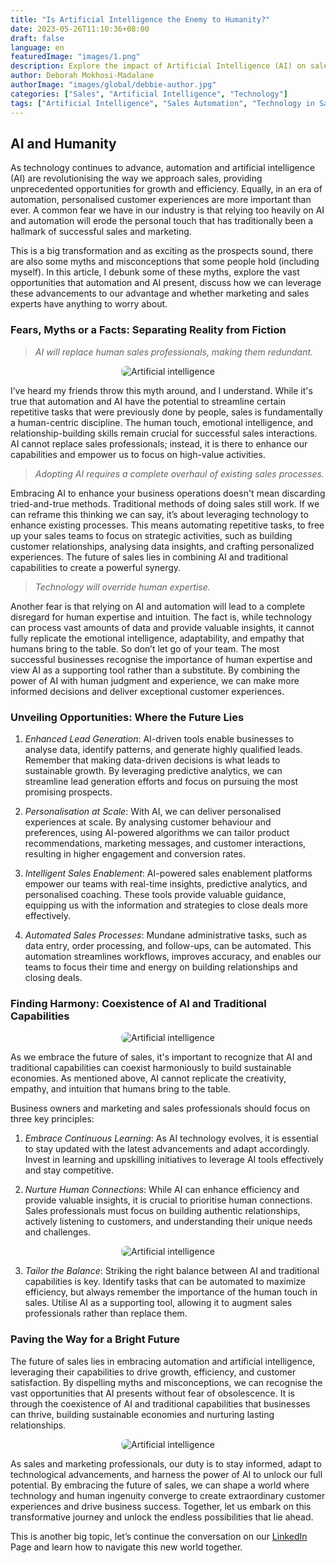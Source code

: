 ```yaml
---
title: "Is Artificial Intelligence the Enemy to Humanity?"
date: 2023-05-26T11:10:36+08:00
draft: false
language: en
featuredImage: "images/1.png"
description: Explore the impact of Artificial Intelligence (AI) on sales and marketing. Learn how AI enhances customer experiences and debunk common myths about its role in the industry.
author: Deborah Mokhosi-Madalane
authorImage: "images/global/debbie-author.jpg"
categories: ["Sales", "Artificial Intelligence", "Technology"]
tags: ["Artificial Intelligence", "Sales Automation", "Technology in Sales", "AI Myths", "Customer Experience"]
---
```


## AI and Humanity

As technology continues to advance, automation and artificial intelligence (AI) are revolutionising the way we approach sales, providing unprecedented opportunities for growth and efficiency. Equally, in an era of automation, personalised customer experiences are more important than ever. A common fear we have in our industry is that relying too heavily on AI and automation will erode the personal touch that has traditionally been a hallmark of successful sales and marketing. 

This is a big transformation and as exciting as the prospects sound, there are also some myths and misconceptions that some people hold (including myself). In this article, I debunk some of these myths, explore the vast opportunities that automation and AI present, discuss how we can leverage these advancements to our advantage and whether marketing and sales experts have anything to worry about.


### Fears, Myths or a Facts: Separating Reality from Fiction
> <i>AI will replace human sales professionals, making them redundant.</i>

<center>
<img alt="Artificial intelligence" style="border-radius: 8px;" src="images/3.png" />
</center>

I’ve heard my friends throw this myth around, and I understand.  While it's true that automation and AI have the potential to streamline certain repetitive tasks that were previously done by people, sales is fundamentally a human-centric discipline. The human touch, emotional intelligence, and relationship-building skills remain crucial for successful sales interactions. AI cannot replace sales professionals; instead, it is there to enhance our capabilities and empower us to focus on high-value activities.

> <i>Adopting AI requires a complete overhaul of existing sales processes.</i>

Embracing AI to enhance your business operations doesn't mean discarding tried-and-true methods. Traditional methods of doing sales still work. If we can reframe this thinking we can say, it’s about leveraging technology to enhance existing processes. This means automating repetitive tasks, to free up your sales teams to focus on strategic activities, such as building customer relationships, analysing data insights, and crafting personalized experiences. The future of sales lies in combining AI and traditional capabilities to create a powerful synergy.

> <i>Technology will override human expertise.</i>

Another fear is that relying on AI and automation will lead to a complete disregard for human expertise and intuition. The fact is, while technology can process vast amounts of data and provide valuable insights, it cannot fully replicate the emotional intelligence, adaptability, and empathy that humans bring to the table. So don’t let go of your team. The most successful businesses recognise the importance of human expertise and view AI as a supporting tool rather than a substitute. By combining the power of AI with human judgment and experience, we can make more informed decisions and deliver exceptional customer experiences. 


### Unveiling Opportunities: Where the Future Lies

1. <i>Enhanced Lead Generation</i>: AI-driven tools enable businesses to analyse data, identify patterns, and generate highly qualified leads. Remember that making data-driven decisions is what leads to sustainable growth. By leveraging predictive analytics, we can streamline lead generation efforts and focus on pursuing the most promising prospects.

2. <i>Personalisation at Scale</i>: With AI, we can deliver personalised experiences at scale. By analysing customer behaviour and preferences, using AI-powered algorithms we can tailor product recommendations, marketing messages, and customer interactions, resulting in higher engagement and conversion rates.

3. <i>Intelligent Sales Enablement</i>: AI-powered sales enablement platforms empower our teams with real-time insights, predictive analytics, and personalised coaching. These tools provide valuable guidance, equipping us with the information and strategies to close deals more effectively.

4. <i>Automated Sales Processes</i>: Mundane administrative tasks, such as data entry, order processing, and follow-ups, can be automated. This automation streamlines workflows, improves accuracy, and enables our teams to focus their time and energy on building relationships and closing deals.

### Finding Harmony: Coexistence of AI and Traditional Capabilities

<center>
<img alt="Artificial intelligence" style="border-radius: 8px;" src="images/5.png" />
</center>

As we embrace the future of sales, it's important to recognize that AI and traditional capabilities can coexist harmoniously to build sustainable economies. As mentioned above, AI cannot replicate the creativity, empathy, and intuition that humans bring to the table.

Business owners and marketing and sales professionals should focus on three key principles:

1. <i>Embrace Continuous Learning</i>: As AI technology evolves, it is essential to stay updated with the latest advancements and adapt accordingly. Invest in learning and upskilling initiatives to leverage AI tools effectively and stay competitive.

2. <i>Nurture Human Connections</i>: While AI can enhance efficiency and provide valuable insights, it is crucial to prioritise human connections. Sales professionals must focus on building authentic relationships, actively listening to customers, and understanding their unique needs and challenges.

<center>
<img alt="Artificial intelligence" style="border-radius: 8px;" src="images/2.png" />
</center>

3. <i>Tailor the Balance</i>: Striking the right balance between AI and traditional capabilities is key. Identify tasks that can be automated to maximize efficiency, but always remember the importance of the human touch in sales. Utilise AI as a supporting tool, allowing it to augment sales professionals rather than replace them.

### Paving the Way for a Bright Future

The future of sales lies in embracing automation and artificial intelligence, leveraging their capabilities to drive growth, efficiency, and customer satisfaction. By dispelling myths and misconceptions, we can recognise the vast opportunities that AI presents without fear of obsolescence. It is through the coexistence of AI and traditional capabilities that businesses can thrive, building sustainable economies and nurturing lasting relationships.

<center>
<img alt="Artificial intelligence" style="border-radius: 8px;" src="images/4.png" />
</center>

As sales and marketing professionals, our duty is to stay informed, adapt to technological advancements, and harness the power of AI to unlock our full potential. By embracing the future of sales, we can shape a world where technology and human ingenuity converge to create extraordinary customer experiences and drive business success. Together, let us embark on this transformative journey and unlock the endless possibilities that lie ahead.

This is another big topic, let’s continue the conversation on our [LinkedIn](https://www.linkedin.com/company/outsourced-sales-co/about/) Page and learn how to navigate this new world together.
